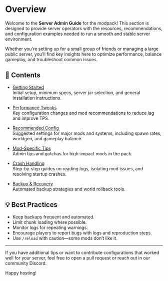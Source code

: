 # Overview

Welcome to the **Server Admin Guide** for the modpack! This section is designed to provide server operators with the resources, recommendations, and configuration examples needed to run a smooth and stable server environment.

Whether you're setting up for a small group of friends or managing a large public server, you'll find key insights here to optimize performance, balance gameplay, and troubleshoot common issues.

## 📂 Contents

- [Getting Started](getting-started)  
  Initial setup, minimum specs, server jar selection, and general installation instructions.

- [Performance Tweaks](performance-tweaks)  
  Key configuration changes and mod recommendations to reduce lag and improve TPS.

- [Recommended Config](recommended-config)  
  Suggested settings for major mods and systems, including spawn rates, worldgen, and gameplay balance.

- [Mod-Specific Tips](mod-tips)  
  Admin tips and gotchas for high-impact mods in the pack.

- [Crash Handling](crash-handling)  
  Step-by-step guides on reading logs, isolating mod issues, and resolving startup crashes.

- [Backup & Recovery](backup-recovery)  
  Automated backup strategies and world rollback tools.

## 💡 Best Practices

- Keep backups frequent and automated.
- Limit chunk loading where possible.
- Monitor logs for repeating warnings.
- Encourage players to report bugs with logs and reproduction steps.
- Use `/reload` with caution—some mods don’t like it.

---

If you have additional tips or want to contribute configurations that worked well for your server, feel free to open a pull request or reach out in our community Discord.

Happy hosting!
